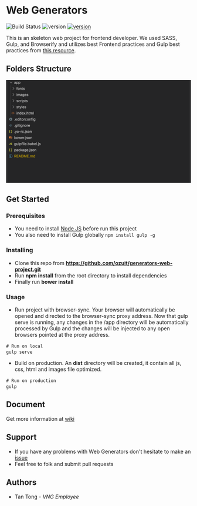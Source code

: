 # Web Generators
![Build Status](https://img.shields.io/badge/build-passing-brightgreen) ![version](https://img.shields.io/badge/contributors-1-blueviolet) [![version](https://img.shields.io/badge/open%20issues-0-red)](https://github.com/ozuit/generators-web-project/issues)

This is an skeleton web project for frontend developer. We used SASS, Gulp, and Browserify and utilizes best Frontend practices and Gulp best practices from [this resource](https://github.com/greypants/gulp-starter).

## Folders Structure
![Generator Web](./images/structure.png)

## Get Started
### Prerequisites
- You need to install [Node JS](https://nodejs.org/en/download/) before run this project
- You also need to install Gulp globally
`npm install gulp -g`
### Installing
- Clone this repo from **https://github.com/ozuit/generators-web-project.git**
- Run **npm install** from the root directory to install dependencies
- Finally run **bower install**
### Usage
- Run project with browser-sync. Your browser will automatically be opened and directed to the browser-sync proxy address. Now that gulp serve is running, any changes in the /app directory will be automatically processed by Gulp and the changes will be injected to any open browsers pointed at the proxy address.
```
# Run on local
gulp serve
``` 
- Build on production. An **dist** directory will be created, it contain all js, css, html and images file optimized.
```
# Run on production
gulp
```
## Document
Get more information at [wiki](https://github.com/ozuit/generators-web-project/wiki)
## Support
- If you have any problems with Web Generators don't hesitate to make an [issue](https://github.com/ozuit/generators-web-project/issues)
- Feel free to folk and submit pull requests
## Authors
- Tan Tong - *VNG Employee*